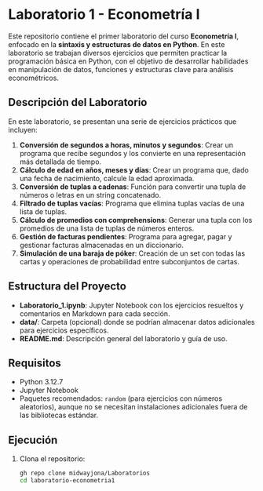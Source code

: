 # Laboratorio 1 - Econometría I

Este repositorio contiene el primer laboratorio del curso **Econometría I**, enfocado en la **sintaxis y estructuras de datos en Python**. En este laboratorio se trabajan diversos ejercicios que permiten practicar la programación básica en Python, con el objetivo de desarrollar habilidades en manipulación de datos, funciones y estructuras clave para análisis econométricos.

## Descripción del Laboratorio

En este laboratorio, se presentan una serie de ejercicios prácticos que incluyen:
1. **Conversión de segundos a horas, minutos y segundos**: Crear un programa que recibe segundos y los convierte en una representación más detallada de tiempo.
2. **Cálculo de edad en años, meses y días**: Crear un programa que, dado una fecha de nacimiento, calcule la edad aproximada.
3. **Conversión de tuplas a cadenas**: Función para convertir una tupla de números o letras en un string concatenado.
4. **Filtrado de tuplas vacías**: Programa que elimina tuplas vacías de una lista de tuplas.
5. **Cálculo de promedios con comprehensions**: Generar una tupla con los promedios de una lista de tuplas de números enteros.
6. **Gestión de facturas pendientes**: Programa para agregar, pagar y gestionar facturas almacenadas en un diccionario.
7. **Simulación de una baraja de póker**: Creación de un set con todas las cartas y operaciones de probabilidad entre subconjuntos de cartas.

## Estructura del Proyecto

- **Laboratorio_1.ipynb**: Jupyter Notebook con los ejercicios resueltos y comentarios en Markdown para cada sección.
- **data/**: Carpeta (opcional) donde se podrían almacenar datos adicionales para ejercicios específicos.
- **README.md**: Descripción general del laboratorio y guía de uso.

## Requisitos

- Python 3.12.7
- Jupyter Notebook
- Paquetes recomendados: `random` (para ejercicios con números aleatorios), aunque no se necesitan instalaciones adicionales fuera de las bibliotecas estándar.

## Ejecución

1. Clona el repositorio:
   ```bash
   gh repo clone midwayjona/Laboratorios
   cd laboratorio-econometria1
